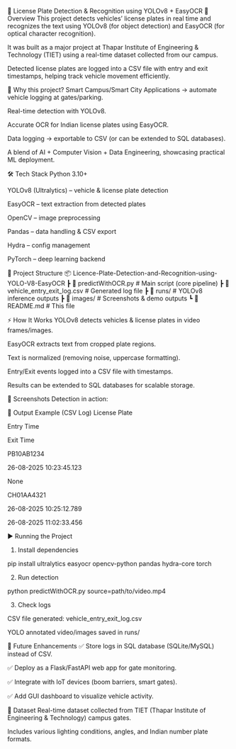 🚗 License Plate Detection & Recognition using YOLOv8 + EasyOCR
📌 Overview
This project detects vehicles’ license plates in real time and recognizes the text using YOLOv8 (for object detection) and EasyOCR (for optical character recognition).

It was built as a major project at Thapar Institute of Engineering & Technology (TIET) using a real-time dataset collected from our campus.

Detected license plates are logged into a CSV file with entry and exit timestamps, helping track vehicle movement efficiently.

🎯 Why this project?
Smart Campus/Smart City Applications → automate vehicle logging at gates/parking.

Real-time detection with YOLOv8.

Accurate OCR for Indian license plates using EasyOCR.

Data logging → exportable to CSV (or can be extended to SQL databases).

A blend of AI + Computer Vision + Data Engineering, showcasing practical ML deployment.

🛠️ Tech Stack
Python 3.10+

YOLOv8 (Ultralytics) – vehicle & license plate detection

EasyOCR – text extraction from detected plates

OpenCV – image preprocessing

Pandas – data handling & CSV export

Hydra – config management

PyTorch – deep learning backend

📂 Project Structure
📦 Licence-Plate-Detection-and-Recognition-using-YOLO-V8-EasyOCR
 ┣ 📜 predictWithOCR.py    # Main script (core pipeline)
 ┣ 📜 vehicle_entry_exit_log.csv    # Generated log file
 ┣ 📂 runs/                   # YOLOv8 inference outputs
 ┣ 📂 images/                 # Screenshots & demo outputs
 ┗ 📜 README.md               # This file

⚡ How It Works
YOLOv8 detects vehicles & license plates in video frames/images.

EasyOCR extracts text from cropped plate regions.

Text is normalized (removing noise, uppercase formatting).

Entry/Exit events logged into a CSV file with timestamps.

Results can be extended to SQL databases for scalable storage.

📸 Screenshots
Detection in action:

📑 Output Example (CSV Log)
License Plate

Entry Time

Exit Time

PB10AB1234

26-08-2025 10:23:45.123

None

CH01AA4321

26-08-2025 10:25:12.789

26-08-2025 11:02:33.456

▶️ Running the Project
1. Install dependencies

pip install ultralytics easyocr opencv-python pandas hydra-core torch

2. Run detection

python predictWithOCR.py source=path/to/video.mp4

3. Check logs

CSV file generated: vehicle_entry_exit_log.csv

YOLO annotated video/images saved in runs/

🚀 Future Enhancements
✅ Store logs in SQL database (SQLite/MySQL) instead of CSV.

✅ Deploy as a Flask/FastAPI web app for gate monitoring.

✅ Integrate with IoT devices (boom barriers, smart gates).

✅ Add GUI dashboard to visualize vehicle activity.

📜 Dataset
Real-time dataset collected from TIET (Thapar Institute of Engineering & Technology) campus gates.

Includes various lighting conditions, angles, and Indian number plate formats.
